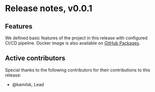# Release notes, v0.0.1

## Features

We defined basic features of the project in this release with configured CI/CD pipeline.
Docker image is also available on [GitHub Packages](https://github.com/orgs/tact-app/packages).

## Active contributors

Special thanks to the following contributors for their contributions to this release:
- @kamilsk, Lead
